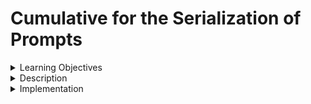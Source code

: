 # Cumulative for the  Serialization of Prompts
<details><summary>Learning Objectives</summary>

# Learning Objectives for the Serialization of Prompts topic.

### Learning Objectives

After completing this module, associates should be able to:
- Save Prompts as Files
- Share, Store and Version Prompts
 
</details>
<details><summary>Description</summary>

# Description of the Serialization of Prompts topic.

### Serialization of Prompts
It is often more advantageous to store prompts not within Python code but as files. This approach streamlines the sharing, storage, and versioning of prompts. This guide explores the methodology for achieving this in LangChain, offering a thorough examination of various prompt types and the array of serialization options at your disposal.

From a broader perspective, the following guiding principles dictate the serialization approach:

We ensure support for both JSON and YAML. Our goal is to advocate for serialization methods that maintain human readability on disk, and JSON and YAML emerge as two widely embraced approaches for achieving this. It's essential to clarify that this guideline is specifically tailored to prompts, and different serialization methods may be considered for other assets, such as examples.

Flexibility is retained by allowing the specification of everything in a single file or by storing distinct components (templates, examples, etc.) in separate files with references. Although consolidating all assets in a single file might be most practical in certain scenarios, there are instances where dividing assets (lengthy templates, substantial examples, reusable components) proves more advantageous. LangChain accommodates both approaches.

We establish a unified entry point for loading prompts from disk, streamlining the process of effortlessly loading any prompt type.

example:
```python
# Load all prompts with the `load_prompt` function.
from langchain.prompts import load_prompt
```

</details>
<details><summary>Implementation</summary> 

# Implementation for the Serialization of Prompts topic

### Serialization of Prompts

Here we load a PromptTemplate from YAML.
```command
cat first_prompt.yaml


    _type: prompt
    input_variables:
        ["adjective", "content"]
    template: 
        Tell me a {adjective} joke about {content}.
```
```python
prompt = load_prompt("first_prompt.yaml")
print(prompt.format(adjective="scary", content="ghosts"))
```

Here we load a PromptTemplate from JSON.
```command
cat first_prompt.json

    {
        "_type": "prompt",
        "input_variables": ["adjective", "content"],
        "template": "Tell me a {adjective} story about {content}."
    }
```
```python
prompt = load_prompt("first_prompt.json")
print(prompt.format(adjective="scary", content="ghosts"))
```


</details>
